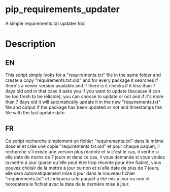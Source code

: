 # pip_requirements_updater
A simple requirements.txt updater tool

# Description

## EN
This script simply looks for a "requirements.txt" file in the same folder and create a copy "requirements.txt.old" and for every package it searches if there's a newer version available and if there is it checks if it less than 7 days old and in that case it asks you if you want to update (because it can be too fresh to be reliable), you can choose to update or not and if it's more than 7 days old it will automatically update it in the new "requirements.txt" file and output if the package has been updated or not and timestamps the file with the last update date.

## FR
Ce script recherche simplement un fichier "requirements.txt" dans le même dossier et crée une copie "requirements.txt.old" et pour chaque paquet, il recherche s'il existe une version plus récente et si c'est le cas, il vérifie si elle date de moins de 7 jours et dans ce cas, il vous demande si vous voulez la mettre à jour (parce qu'elle peut être trop récente pour être fiable), vous pouvez choisir de la mettre à jour ou non et si elle date de plus de 7 jours, elle sera automatiquement mise à jour dans le nouveau fichier "requirements.txt" et indiquera si le paquet a été mis à jour ou non et horodatera le fichier avec la date de la dernière mise à jour.
